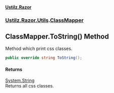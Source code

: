 #### [Ustilz.Razor](index.md 'index')
### [Ustilz.Razor.Utils](Ustilz.Razor.Utils.md 'Ustilz.Razor.Utils').[ClassMapper](Ustilz.Razor.Utils.ClassMapper.md 'Ustilz.Razor.Utils.ClassMapper')

## ClassMapper.ToString() Method

Method which print css classes.

```csharp
public override string ToString();
```

#### Returns
[System.String](https://docs.microsoft.com/en-us/dotnet/api/System.String 'System.String')  
Returns all css classes.